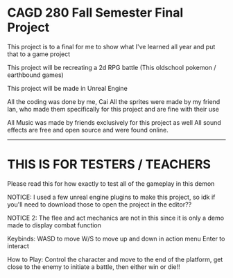 # CAGD 280 Fall Semester Final Project

This project is to a final for me to show what I've
learned all year and put that to a game project

This project will be recreating a 2d RPG battle
(This oldschool pokemon / earthbound games)

This project will be made in Unreal Engine

All the coding was done by me, Cai
All the sprites were made by my friend Ian,
who made them specifically for this project
and are fine with their use

All Music was made by friends exclusively for this project as well
All sound effects are free and open source and were found online.


-----------------------------------------------------------


# THIS IS FOR TESTERS / TEACHERS

Please read this for how exactly to test
all of the gameplay in this demon

NOTICE: I used a few unreal engine plugins to make
this project, so idk if you'll need to download
those to open the project in the editor??

NOTICE 2: The flee and act mechanics are not in this
since it is only a demo made to display combat function


Keybinds:
WASD to move
W/S to move up and down in action menu
Enter to interact


How to Play:
Control the character and move to the end of the platform,
get close to the enemy to initiate a battle, then
either win or die!!